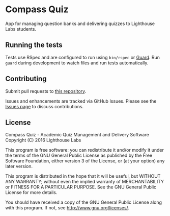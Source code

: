 # Compass Quiz

App for managing question banks and delivering quizzes to Lighthouse 
Labs students.

## Running the tests

Tests use RSpec and are configured to run using `bin/rspec` or
[Guard](https://github.com/guard/guard#readme). Run `guard` during
development to watch files and run tests automatically.

## Contributing

Submit pull requests to 
[this repository](https://github.com/lighthouse-labs/compass-quiz).

Issues and enhancements are tracked via GitHub Issues. Please see the 
[Issues page](https://github.com/lighthouse-labs/compass-quiz/issues) 
to discuss contributions.

## License

Compass Quiz - Academic Quiz Management and Delivery Software
Copyright (C) 2016  Lighthouse Labs

This program is free software: you can redistribute it and/or modify
it under the terms of the GNU General Public License as published by
the Free Software Foundation, either version 3 of the License, or
(at your option) any later version.

This program is distributed in the hope that it will be useful,
but WITHOUT ANY WARRANTY; without even the implied warranty of
MERCHANTABILITY or FITNESS FOR A PARTICULAR PURPOSE.  See the
GNU General Public License for more details.

You should have received a copy of the GNU General Public License
along with this program.  If not, see <http://www.gnu.org/licenses/>.
